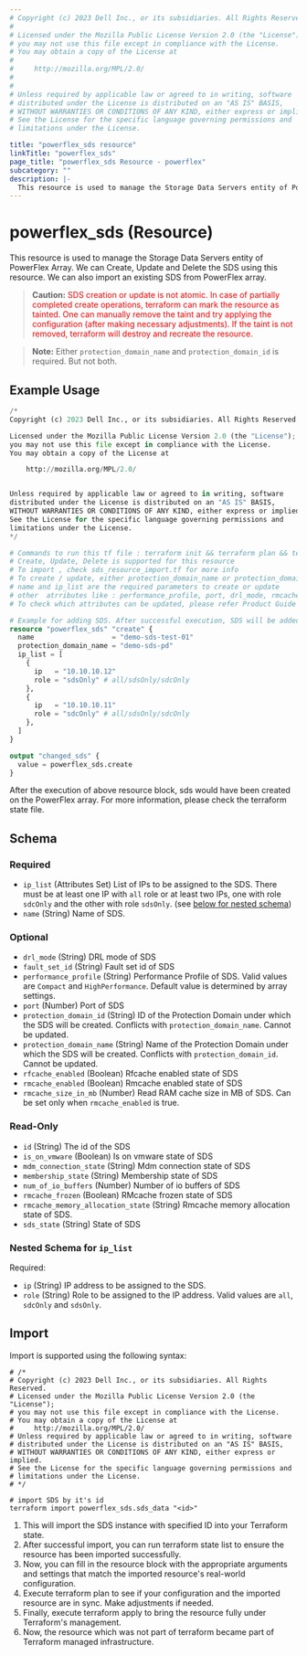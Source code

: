```yaml
---
# Copyright (c) 2023 Dell Inc., or its subsidiaries. All Rights Reserved.
# 
# Licensed under the Mozilla Public License Version 2.0 (the "License");
# you may not use this file except in compliance with the License.
# You may obtain a copy of the License at
# 
#     http://mozilla.org/MPL/2.0/
# 
# 
# Unless required by applicable law or agreed to in writing, software
# distributed under the License is distributed on an "AS IS" BASIS,
# WITHOUT WARRANTIES OR CONDITIONS OF ANY KIND, either express or implied.
# See the License for the specific language governing permissions and
# limitations under the License.

title: "powerflex_sds resource"
linkTitle: "powerflex_sds"
page_title: "powerflex_sds Resource - powerflex"
subcategory: ""
description: |-
  This resource is used to manage the Storage Data Servers entity of PowerFlex Array. We can Create, Update and Delete the SDS using this resource. We can also import an existing SDS from PowerFlex array.
---
```


# powerflex_sds (Resource)

This resource is used to manage the Storage Data Servers entity of PowerFlex Array. We can Create, Update and Delete the SDS using this resource. We can also import an existing SDS from PowerFlex array.

> **Caution:** <span style='color: red;' >SDS creation or update is not atomic. In case of partially completed create operations, terraform can mark the resource as tainted.
One can manually remove the taint and try applying the configuration (after making necessary adjustments).
If the taint is not removed, terraform will destroy and recreate the resource.</span>

> **Note:** Either `protection_domain_name` and `protection_domain_id` is required. But not both.

## Example Usage

```terraform
/*
Copyright (c) 2023 Dell Inc., or its subsidiaries. All Rights Reserved.

Licensed under the Mozilla Public License Version 2.0 (the "License");
you may not use this file except in compliance with the License.
You may obtain a copy of the License at

    http://mozilla.org/MPL/2.0/


Unless required by applicable law or agreed to in writing, software
distributed under the License is distributed on an "AS IS" BASIS,
WITHOUT WARRANTIES OR CONDITIONS OF ANY KIND, either express or implied.
See the License for the specific language governing permissions and
limitations under the License.
*/

# Commands to run this tf file : terraform init && terraform plan && terraform apply
# Create, Update, Delete is supported for this resource
# To import , check sds_resource_import.tf for more info
# To create / update, either protection_domain_name or protection_domain_id must be provided
# name and ip_list are the required parameters to create or update
# other  atrributes like : performance_profile, port, drl_mode, rmcache_enabled, rfcache_enabled, rmcache_size_in_mb are optional 
# To check which attributes can be updated, please refer Product Guide in the documentation

# Example for adding SDS. After successful execution, SDS will be added to the protection domain.
resource "powerflex_sds" "create" {
  name                   = "demo-sds-test-01"
  protection_domain_name = "demo-sds-pd"
  ip_list = [
    {
      ip   = "10.10.10.12"
      role = "sdsOnly" # all/sdsOnly/sdcOnly
    },
    {
      ip   = "10.10.10.11"
      role = "sdcOnly" # all/sdsOnly/sdcOnly
    },
  ]
}

output "changed_sds" {
  value = powerflex_sds.create
}
```

After the execution of above resource block, sds would have been created on the PowerFlex array. For more information, please check the terraform state file.

<!-- schema generated by tfplugindocs -->
## Schema

### Required

- `ip_list` (Attributes Set) List of IPs to be assigned to the SDS. There must be at least one IP with `all` role or at least two IPs, one with role `sdcOnly` and the other with role `sdsOnly`. (see [below for nested schema](#nestedatt--ip_list))
- `name` (String) Name of SDS.

### Optional

- `drl_mode` (String) DRL mode of SDS
- `fault_set_id` (String) Fault set id of SDS
- `performance_profile` (String) Performance Profile of SDS. Valid values are `Compact` and `HighPerformance`. Default value is determined by array settings.
- `port` (Number) Port of SDS
- `protection_domain_id` (String) ID of the Protection Domain under which the SDS will be created. Conflicts with `protection_domain_name`. Cannot be updated.
- `protection_domain_name` (String) Name of the Protection Domain under which the SDS will be created. Conflicts with `protection_domain_id`. Cannot be updated.
- `rfcache_enabled` (Boolean) Rfcache enabled state of SDS
- `rmcache_enabled` (Boolean) Rmcache enabled state of SDS
- `rmcache_size_in_mb` (Number) Read RAM cache size in MB of SDS. Can be set only when `rmcache_enabled` is true.

### Read-Only

- `id` (String) The id of the SDS
- `is_on_vmware` (Boolean) Is on vmware state of SDS
- `mdm_connection_state` (String) Mdm connection state of SDS
- `membership_state` (String) Membership state of SDS
- `num_of_io_buffers` (Number) Number of io buffers of SDS
- `rmcache_frozen` (Boolean) RMcache frozen state of SDS
- `rmcache_memory_allocation_state` (String) Rmcache memory allocation state of SDS.
- `sds_state` (String) State of SDS

<a id="nestedatt--ip_list"></a>
### Nested Schema for `ip_list`

Required:

- `ip` (String) IP address to be assigned to the SDS.
- `role` (String) Role to be assigned to the IP address. Valid values are `all`, `sdcOnly` and `sdsOnly`.

## Import

Import is supported using the following syntax:

```shell
# /*
# Copyright (c) 2023 Dell Inc., or its subsidiaries. All Rights Reserved.
# Licensed under the Mozilla Public License Version 2.0 (the "License");
# you may not use this file except in compliance with the License.
# You may obtain a copy of the License at
#     http://mozilla.org/MPL/2.0/
# Unless required by applicable law or agreed to in writing, software
# distributed under the License is distributed on an "AS IS" BASIS,
# WITHOUT WARRANTIES OR CONDITIONS OF ANY KIND, either express or implied.
# See the License for the specific language governing permissions and
# limitations under the License.
# */

# import SDS by it's id
terraform import powerflex_sds.sds_data "<id>"
```

1. This will import the SDS instance with specified ID into your Terraform state.
2. After successful import, you can run terraform state list to ensure the resource has been imported successfully.
3. Now, you can fill in the resource block with the appropriate arguments and settings that match the imported resource's real-world configuration.
4. Execute terraform plan to see if your configuration and the imported resource are in sync. Make adjustments if needed.
5. Finally, execute terraform apply to bring the resource fully under Terraform's management.
6. Now, the resource which was not part of terraform became part of Terraform managed infrastructure.